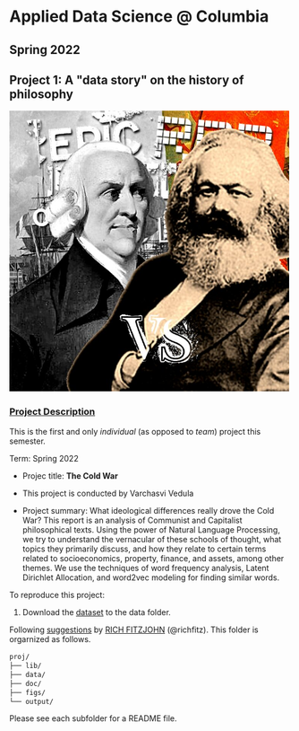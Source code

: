 # Applied Data Science @ Columbia
## Spring 2022
## Project 1: A "data story" on the history of philosophy

<img src="doc/logo.jpg" width="500">

### [Project Description](doc/)
This is the first and only *individual* (as opposed to *team*) project this semester. 

Term: Spring 2022

+ Projec title: **The Cold War**
+ This project is conducted by Varchasvi Vedula

+ Project summary: What ideological differences really drove the Cold War? This report is an analysis of Communist and Capitalist philosophical texts. Using the power of Natural Language Processing, we try to understand the vernacular of these schools of thought, what topics they primarily discuss, and how they relate to certain terms related to socioeconomics, property, finance, and assets, among other themes. We use the techniques of word frequency analysis, Latent Dirichlet Allocation, and word2vec modeling for finding similar words.


To reproduce this project:

1. Download the [dataset](https://www.kaggle.com/kouroshalizadeh/history-of-philosophy) to the data folder. 

Following [suggestions](http://nicercode.github.io/blog/2013-04-05-projects/) by [RICH FITZJOHN](http://nicercode.github.io/about/#Team) (@richfitz). This folder is orgarnized as follows.

```
proj/
├── lib/
├── data/
├── doc/
├── figs/
└── output/
```

Please see each subfolder for a README file.
